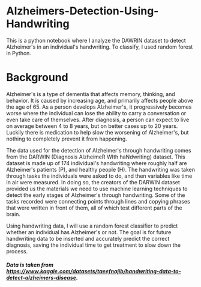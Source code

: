 # Alzheimers-Detection-Using-Handwriting
This is a python notebook where I analyze the DAWRIN dataset to detect Alzheimer's in an individual's handwriting. To classify, I used random forest in Python.

# Background
  Alzheimer's is a type of dementia that affects memory, thinking, and behavior. It is caused by increasing age, and primarily affects people above the age of 65. As a person develops Alzheimer's, it progressively becomes worse where the individual can lose the ability to carry a conversation or even take care of themselves. After diagnosis, a person can expect to live on average between 4 to 8 years, but on better cases up to 20 years. Luckily there is medication to help slow the worsening of Alzheimer's, but nothing to completely prevent it from happening.
  
  The data used for the detection of Alzheimer's through handwriting comes from the DARWIN (Diagnosis AlzheimeR WIth haNdwriting) dataset. This dataset is made up of 174 individual's handwriting where roughly half are Alzheimer's patients (P), and healthy people (H). The handwriting was taken through tasks the individuals were asked to do, and then variables like time in air were measured. In doing so, the creators of the DARWIN dataset provided us the materials we need to use machine learning techniques to detect the early stages of Alzheimer's through handwriting. Some of the tasks recorded were connecting points through lines and copying phrases that were written in front of them, all of which test different parts of the brain.

  Using handwriting data, I will use a random forest classifier to predict whether an individual has Alzheimer's or not. The goal is for future handwriting data to be inserted and accurately predict the correct diagnosis, saving the individual time to get treatment to slow down the process.

##### Data is taken from https://www.kaggle.com/datasets/taeefnajib/handwriting-data-to-detect-alzheimers-disease.
